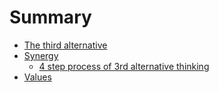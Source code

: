 # Summary

* [The third alternative](README.md)
* [Synergy](synergy\README.md)
  * [4 step process of 3rd alternative thinking](synergy\4_step_process_of_3rd_alternative_thinking.md)
* [Values](values.md)
